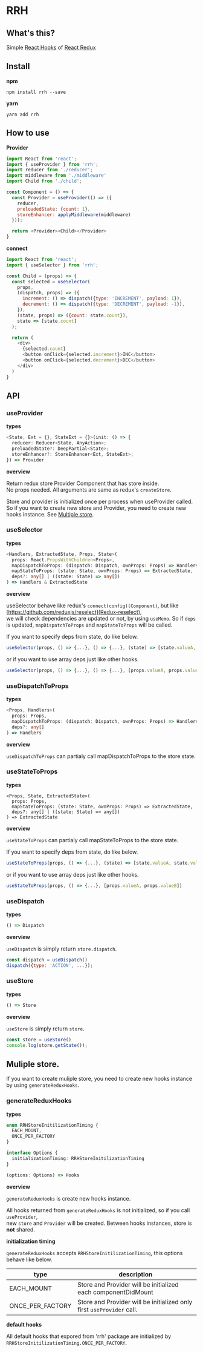 # RRH

## What's this?

Simple [React Hooks](https://reactjs.org/docs/hooks-overview.html) of [React Redux](https://github.com/reduxjs/react-redux)

## Install

__npm__

```shell
npm install rrh --save
```

__yarn__

```shell
yarn add rrh
```

## How to use

__Provider__

```javascript
import React from 'react';
import { useProvider } from 'rrh';
import reducer from './reducer';
import middleware from './middleware'
import Child from './child';

const Component = () => {
  const Provider = useProvider(() => ({
    reducer,
    preloadedState: {count: 1},
    storeEnhancer: applyMiddleware(middleware)
  }));

  return <Provider><Child></Provider>
}
```


__connect__

```javascript
import React from 'react';
import { useSelector } from 'rrh';

const Child = (props) => {
  const selected = useSelector(
    props,
    (dispatch, props) => ({
      increment: () => dispatch({type: 'INCREMENT', payload: 1}),
      decrement: () => dispatch({type: 'DECREMENT', payload: -1}),
    }),
    (state, props) => ({count: state.count}),
    state => [state.count]
  );

  return (
    <div>
      {selected.count}
      <button onClick={selected.increment}>INC</button>
      <button onClick={selected.decrement}>DEC</button>
    </div>
  )
}
```

## API

### useProvider

__types__

```typescript
<State, Ext = {}, StateExt = {}>(init: () => {
  reducer: Reducer<State, AnyAction>;
  preloadedState?: DeepPartial<State>;
  storeEnhancer?: StoreEnhancer<Ext, StateExt>;
}) => Provider
```

__overview__

Return redux store Provider Component that has store inside.  
No props needed.
All arguments are same as redux's `createStore`.

Store and provider is initialized once per process when useProvider called.
So if you want to create new store and Provider, you need to create new hooks instance. See [Multiple store](#muliple-store).


### useSelector

__types__

```typescript
<Handlers, ExtractedState, Props, State>(
  props: React.PropsWithChildren<Props>,
  mapDispatchToProps: (dispatch: Dispatch, ownProps: Props) => Handlers,
  mapStateToProps: (state: State, ownProps: Props) => ExtractedState,
  deps?: any[] | ((state: State) => any[])
) => Handlers & ExtractedState
```
__overview__

useSelector behave like redux's `connect(config)(Component)`, but like [https://github.com/reduxjs/reselect](Redux-reselect),  
we will check dependencies are updated or not, by using `useMemo`.
So if `deps` is updated, `mapDispatchToProps` and `mapStateToProps` will be called.

If you want to specify deps from state, do like below.

```javascript
useSelector(props, () => {...}, () => {...}, (state) => [state.valueA, state.valueB, ...])
```

or if you want to use array deps just like other hooks.

```javascript
useSelector(props, () => {...}, () => {...}, [props.valueA, props.valueB])
```

### useDispatchToProps

__types__

```typescript
<Props, Handlers>(
  props: Props,
  mapDispatchToProps: (dispatch: Dispatch, ownProps: Props) => Handlers,
  deps?: any[]
) => Handlers
```

__overview__

`useDispatchToProps` can partialy call mapDispatchToProps to the store state.


### useStateToProps

__types__

```
<Props, State, ExtractedState>(
  props: Props,
  mapStateToProps: (state: State, ownProps: Props) => ExtractedState,
  deps?: any[] | ((state: State) => any[])
) => ExtractedState
```

__overview__

`useStateToProps` can partialy call mapStateToProps to the store state.

If you want to specify deps from state, do like below.

```javascript
useStateToProps(props, () => {...}, (state) => [state.valueA, state.valueB, ...])
```

or if you want to use array deps just like other hooks.

```javascript
useStateToProps(props, () => {...}, [props.valueA, props.valueB])
```

### useDispatch

__types__

```typescript
() => Dispatch
```

__overview__

`useDispatch` is simply return `store.dispatch`.

```javascript
const dispatch = useDispatch()
dispatch({type: 'ACTION', ...});
```

### useStore

__types__

```typescript
() => Store
```

__overview__

`useStore` is simply return `store`.

```javascript
const store = useStore()
console.log(store.getState());
```


## Muliple store.

If you want to create muliple store, you need to create new hooks instance by using `generateReduxHooks`.

### generateReduxHooks

__types__

```typescript
enum RRHStoreInitilizationTiming {
  EACH_MOUNT,
  ONCE_PER_FACTORY
}

interface Options {
  initializationTiming: RRHStoreInitilizationTiming
}

(options: Options) => Hooks
```

__overview__

`generateReduxHooks` is create new hooks instance.  

All hooks returned from `generateReduxHooks` is not initialized, so if you call `useProvider`,  
new `store` and `Provider` will be created.
Between hooks instances, store is __not__ shared.


__initialization timing__

`generateReduxHooks` accepts `RRHStoreInitilizationTiming`, this options behave like below.

|type|description|
----|----
|EACH_MOUNT|Store and Provider will be initialized each componentDidMount|
|ONCE_PER_FACTORY|Store and Provider will be initialized only first `useProvider` call.|


__default hooks__

All default hooks that expored from 'rrh' package are initialized by `RRHStoreInitilizationTiming.ONCE_PER_FACTORY`.
